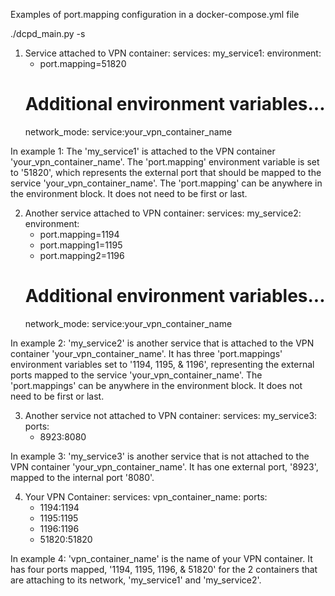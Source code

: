 Examples of port.mapping configuration in a docker-compose.yml file

./dcpd_main.py -s

1. Service attached to VPN container:
services:
  my_service1:
    environment:
      - port.mapping=51820
      # Additional environment variables...
    network_mode: service:your_vpn_container_name

In example 1:
The 'my_service1' is attached to the VPN container 'your_vpn_container_name'.
The 'port.mapping' environment variable is set to '51820', which represents the external port that should be mapped to the service
 'your_vpn_container_name'.
The 'port.mapping' can be anywhere in the environment block. It does not need to be first or last.

2. Another service attached to VPN container:
services:
  my_service2:
    environment:
      - port.mapping=1194
      - port.mapping1=1195
      - port.mapping2=1196
      # Additional environment variables...
    network_mode: service:your_vpn_container_name

In example 2:
'my_service2' is another service that is attached to the VPN container 'your_vpn_container_name'.
It has three 'port.mappings' environment variables set to '1194, 1195, & 1196', representing the external ports mapped to the service 'your_vpn_container_name'.
The 'port.mappings' can be anywhere in the environment block. It does not need to be first or last.

3. Another service not attached to VPN container:
services:
  my_service3:
    ports:
     - 8923:8080

In example 3:
'my_service3' is another service that is not attached to the VPN container 'your_vpn_container_name'.
It has one external port, '8923', mapped to the internal port '8080'.

4. Your VPN Container:
services:
  vpn_container_name:
    ports:
      - 1194:1194
      - 1195:1195
      - 1196:1196
      - 51820:51820

In example 4:
'vpn_container_name' is the name of your VPN container.
It has four ports mapped, '1194, 1195, 1196, & 51820' for the 2 containers that are attaching to its network, 'my_service1' and 'my_service2'.